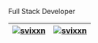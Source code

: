 Full Stack Developer

<table>
  <thead>
    <tr>
      <th>
        <a href="https://github.com/svixxn/svixxn">
          <img align="center" src="https://github-readme-stats-sigma-five.vercel.app/api?username=svixxn&show_icons=true&theme=dark&hide_border=true" alt="svixxn" style="max-width: 100%;">
        </a>
      </th>
      <th>
        <a href="https://github.com/svixxn/svixxn">
          <img align="center" src="https://github-readme-stats-sigma-five.vercel.app/api/top-langs/?username=svixxn&layout=compact&theme=dark&hide_border=true" alt="svixxn" style="max-width: 100%;">
        </a>
      </th>
      </tr>
  </thead>
</table>



